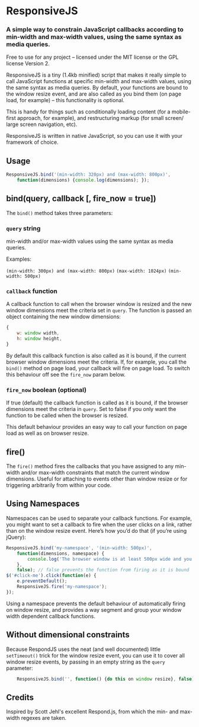 # ResponsiveJS

### A simple way to constrain JavaScript callbacks according to min-width and max-width values, using the same syntax as media queries.

Free to use for any project – licensed under the MIT license or the GPL license Version 2.

ResponsiveJS is a tiny (1.4kb minified) script that makes it really simple to call JavaScript functions at specific min-width and max-width values, using the same syntax as media queries. By default, your functions are bound to the window resize event, and are also called as you bind them (on page load, for example) – this functionality is optional.

This is handy for things such as conditionally loading content (for a mobile-first approach, for example), and restructuring markup (for small screen/ large screen navigation, etc). 

ResponsiveJS is written in native JavaScript, so you can use it with your framework of choice.

## Usage

```js
ResponsiveJS.bind('(min-width: 320px) and (max-width: 800px)', 
	function(dimensions) {console.log(dimensions); });
```

## bind(query, callback [, fire_now = true])

The `bind()` method takes three parameters:

### `query` string
min-width and/or max-width values using the same syntax as media queries. 

Examples:

`(min-width: 300px) and (max-width: 800px)`
`(max-width: 1024px)`
`(min-width: 500px)`

### `callback` function
A callback function to call when the browser window is resized and the new window dimensions meet the criteria set in `query`. The function is passed an object containing the new window dimensions:

```js
{
	w: window width,
	h: window height,
}
```

By default this callback function is also called as it is bound, if the current browser window dimensions meet the criteria. If, for example, you call the `bind()` method on page load, your callback will fire on page load. To switch this behaviour off see the `fire_now` param below.

### `fire_now` boolean (optional)
If true (default) the callback function is called as it is bound, if the browser dimensions meet the criteria in `query`. Set to false if you only want the function to be called when the browser is resized.

This default behaviour provides an easy way to call your function on page load as well as on browser resize.

## fire()

The `fire()` method fires the callbacks that you have assigned to any min-width and/or max-width constraints that match the current window dimensions. Useful for attaching to events other than window resize or for triggering arbitrarily from within your code.

## Using Namespaces

Namespaces can be used to separate your callback functions. For example, you might want to set a callback to fire when the user clicks on a link, rather than on the window resize event. Here’s how you’d do that (if you’re using jQuery):

```js
ResponsiveJS.bind('my-namespace', '(min-width: 500px)', 
	function(dimensions, namespace) {
		console.log('The browser window is at least 500px wide and you did something to fire callback functions in the "my-namespace" namespace'); 
	},
	false); // false prevents the function from firing as it is bound
$('#click-me').click(function(e) {
	e.preventDefault();
	ResponsiveJS.fire('my-namespace');
});
```

Using a namespace prevents the default behaviour of automatically firing on window resize, and provides a way segment and group your window width dependent callback functions.

## Without dimensional constraints

Because RespondJS uses the neat (and well documented) little `setTimeout()` trick for the window resize event, you can use it to cover all window resize events, by passing in an empty string as the `query` parameter:

```js
	ResponsiveJS.bind('', function() {do this on window resize}, false);
```

## Credits

Inspired by Scott Jehl's excellent Respond.js, from which the min- and max-width regexes are taken.
